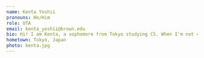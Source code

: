 ```yaml
---
name: Kenta Yoshii
pronouns: He/Him
role: UTA 
email: kenta_yoshii@brown.edu
bio: Hi! I am Kenta, a sophomore from Tokyo studying CS. When I'm not coding, I like going on runs and reading books. I am love Japanese food (only eating).
hometown: Tokyo, Japan
photo: kenta.jpg
---
```

